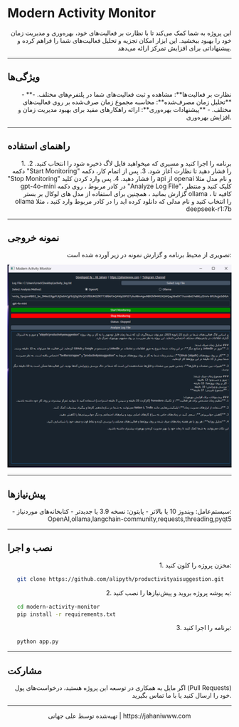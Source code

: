 # Modern Activity Monitor

<p align="right">
این پروژه به شما کمک می‌کند تا با نظارت بر فعالیت‌های خود، بهره‌وری و مدیریت زمان خود را بهبود ببخشید. این ابزار امکان تجزیه و تحلیل فعالیت‌های شما را فراهم کرده و پیشنهاداتی برای افزایش تمرکز ارائه می‌دهد.
</p>

---

## ویژگی‌ها

<p align="right">
- **نظارت بر فعالیت‌ها**: مشاهده و ثبت فعالیت‌های شما در پلتفرم‌های مختلف.
- **تحلیل زمان مصرف‌شده**: محاسبه مجموع زمان صرف‌شده بر روی فعالیت‌های مختلف.
- **پیشنهادات بهره‌وری**: ارائه راهکارهای مفید برای بهبود مدیریت زمان و افزایش بهره‌وری.
</p>

---

## راهنمای استفاده

<p align="right">
1. برنامه را اجرا کنید و مسیری که میخواهید فایل لاگ ذخیره شود را انتخاب کنید.
2. دکمه "Start Monitoring" را فشار دهید تا نظارت آغاز شود.
3. پس از اتمام کار، دکمه "Stop Monitoring" را فشار دهید.
4. پس وارد کردن کلید api از openai و نام مدل مثلا gpt-4o-mini در کادر مربوط ، روی دکمه "Analyze Log File"، کلیک کنید و منتظر گزارش بمانید ، همچنین برای استفاده از مدل های لوکال بر بستر ollama ، کافیه تا ollama را انتخاب کنید و نام مدلی که دانلود کرده اید را در کادر مربوط وارد کنید ، مثلا deepseek-r1:7b
</p>

---

## نمونه خروجی

<p align="right">
تصویری از محیط برنامه و گزارش نمونه در زیر آورده شده است:
</p>

<p align="center">
<img src="demo.png" alt="Modern Activity Monitor Screenshot">
</p>

---

## پیش‌نیازها

<p align="right">
- سیستم‌عامل: ویندوز 10 یا بالاتر
- پایتون: نسخه 3.9 یا جدیدتر
- کتابخانه‌های موردنیاز: OpenAI,ollama,langchain-community,requests,threading,pyqt5
</p>

---

## نصب و اجرا

<p align="right">
1. مخزن پروژه را کلون کنید:</p>

```bash
   git clone https://github.com/alipyth/productivityaisuggestion.git
```

<p align="right">
2. به پوشه پروژه بروید و پیش‌نیازها را نصب کنید:</p>

```bash
   cd modern-activity-monitor
   pip install -r requirements.txt
```

<p align="right">
3. برنامه را اجرا کنید:</p>

```bash
   python app.py
```

---

## مشارکت

<p align="right">
اگر مایل به همکاری در توسعه این پروژه هستید، درخواست‌های پول (Pull Requests) خود را ارسال کنید یا با ما تماس بگیرید.
</p>

---

<p align="center">تهیه‌شده توسط علی جهانی | https://jahaniwww.com</p>

